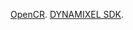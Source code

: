 <a href='https://emanual.robotis.com/docs/en/parts/controller/opencr10/' target='_blank'>OpenCR</a>. 
<a href='https://emanual.robotis.com/docs/en/software/dynamixel/dynamixel_sdk/overview/' target='_blank'>DYNAMIXEL SDK</a>. 
